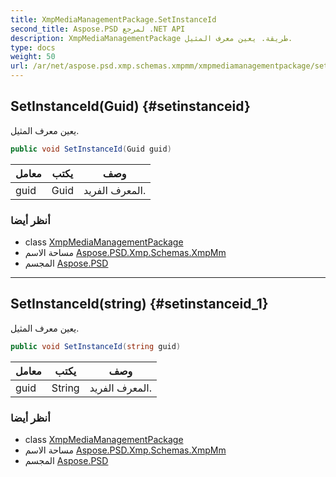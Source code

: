 ```yaml
---
title: XmpMediaManagementPackage.SetInstanceId
second_title: Aspose.PSD لمرجع .NET API
description: XmpMediaManagementPackage طريقة. يعين معرف المثيل.
type: docs
weight: 50
url: /ar/net/aspose.psd.xmp.schemas.xmpmm/xmpmediamanagementpackage/setinstanceid/
---
```

## SetInstanceId(Guid) {#setinstanceid}

يعين معرف المثيل.

```csharp
public void SetInstanceId(Guid guid)
```

| معامل | يكتب | وصف |
| --- | --- | --- |
| guid | Guid | المعرف الفريد. |

### أنظر أيضا

* class [XmpMediaManagementPackage](../)
* مساحة الاسم [Aspose.PSD.Xmp.Schemas.XmpMm](../../xmpmediamanagementpackage/)
* المجسم [Aspose.PSD](../../../)

---

## SetInstanceId(string) {#setinstanceid_1}

يعين معرف المثيل.

```csharp
public void SetInstanceId(string guid)
```

| معامل | يكتب | وصف |
| --- | --- | --- |
| guid | String | المعرف الفريد. |

### أنظر أيضا

* class [XmpMediaManagementPackage](../)
* مساحة الاسم [Aspose.PSD.Xmp.Schemas.XmpMm](../../xmpmediamanagementpackage/)
* المجسم [Aspose.PSD](../../../)


